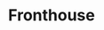 ---
key: fronthouse
title: Fronthouse
category: communities
logo: /images/partners/communities/fronthouse.png
website: 'https://fronthouse.no'
socials: []
---